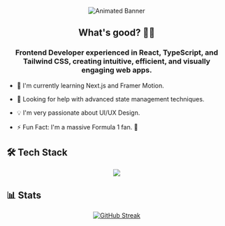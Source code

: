 <p align="center">
  <img src="assets/yutaokkotsu2.gif" alt="Animated Banner" />
</p>

<div align="center">

## What's good? 🤙🏾

</div>

<div align="center">

### Frontend Developer experienced in React, TypeScript, and Tailwind CSS, creating intuitive, efficient, and visually engaging web apps.

</div>


- 🌱 I'm currently learning Next.js and Framer Motion.

- 🤝 Looking for help with advanced state management techniques.

- 💡 I'm very passionate about UI/UX Design.

- ⚡ Fun Fact: I'm a massive Formula 1 fan. 🏁

## 🛠️ Tech Stack

<p align="center">
  <a href="">
    <img src="https://skillicons.dev/icons?i=html,css,js,react,tailwind,ts,postgres,mongodb,supabase,git" />
  </a>
</p>

## 📊 Stats

<p align="center">
    <a href="https://git.io/streak-stats"><img src="https://git-hub-streak-stats.vercel.app?user=clovereighthundred&theme=elegant&border_radius=5" alt="GitHub Streak" /></a>
</p>
